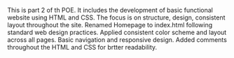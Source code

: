 This is part 2 of th POE. It includes the development of basic functional website using HTML and CSS. The focus is on structure, design, consistent layout throughout the site.
Renamed Homepage to index.html following standard web design practices.
Applied consistent color scheme and layout across all pages.
Basic navigation and responsive design.
Added comments throughout the HTML and CSS for brtter readability. 
